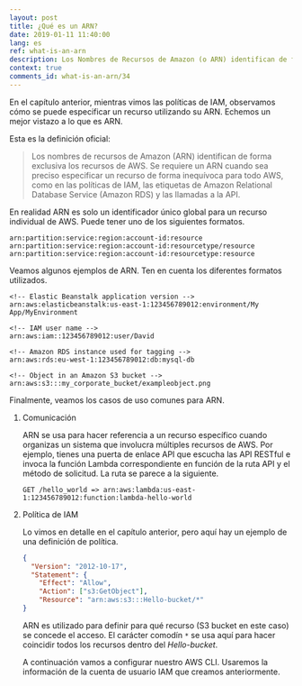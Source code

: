 ```yaml
---
layout: post
title: ¿Qué es un ARN?
date: 2019-01-11 11:40:00
lang: es
ref: what-is-an-arn
description: Los Nombres de Recursos de Amazon (o ARN) identifican de forma exclusiva los recursos de AWS. Es un identificador único a nivel mundial y sigue un par de formatos predefinidos. Los ARN se utilizan principalmente para comunicar la referencia a un recurso y para definir políticas de IAM.
context: true
comments_id: what-is-an-arn/34
---
```


En el capítulo anterior, mientras vimos las políticas de IAM, observamos cómo se puede especificar un recurso utilizando su ARN. Echemos un mejor vistazo a lo que es ARN.

Esta es la definición oficial:

> Los nombres de recursos de Amazon (ARN) identifican de forma exclusiva los recursos de AWS. Se requiere un ARN cuando sea preciso especificar un recurso de forma inequívoca para todo AWS, como en las políticas de IAM, las etiquetas de Amazon Relational Database Service (Amazon RDS) y las llamadas a la API.

En realidad ARN es solo un identificador único global para un recurso individual de AWS. Puede tener uno de los siguientes formatos.

```
arn:partition:service:region:account-id:resource
arn:partition:service:region:account-id:resourcetype/resource
arn:partition:service:region:account-id:resourcetype:resource
```

Veamos algunos ejemplos de ARN. Ten en cuenta los diferentes formatos utilizados.

```
<!-- Elastic Beanstalk application version -->
arn:aws:elasticbeanstalk:us-east-1:123456789012:environment/My App/MyEnvironment

<!-- IAM user name -->
arn:aws:iam::123456789012:user/David

<!-- Amazon RDS instance used for tagging -->
arn:aws:rds:eu-west-1:123456789012:db:mysql-db

<!-- Object in an Amazon S3 bucket -->
arn:aws:s3:::my_corporate_bucket/exampleobject.png
```

Finalmente, veamos los casos de uso comunes para ARN.

1. Comunicación

   ARN se usa para hacer referencia a un recurso específico cuando organizas un sistema que involucra múltiples recursos de AWS. Por ejemplo, tienes una puerta de enlace API que escucha las API RESTful e invoca la función Lambda correspondiente en función de la ruta API y el método de solicitud. La ruta se parece a la siguiente.

   ```
   GET /hello_world => arn:aws:lambda:us-east-1:123456789012:function:lambda-hello-world
   ```

2. Política de IAM

   Lo vimos en detalle en el capítulo anterior, pero aquí hay un ejemplo de una definición de política.

   ``` json
   {
     "Version": "2012-10-17",
     "Statement": {
       "Effect": "Allow",
       "Action": ["s3:GetObject"],
       "Resource": "arn:aws:s3:::Hello-bucket/*"
   }
   ```

   ARN es utilizado para definir para qué recurso (S3 bucket en este caso) se concede el acceso. El carácter comodín `*` se usa aquí para hacer coincidir todos los recursos dentro del *Hello-bucket*.

   A continuación vamos a configurar nuestro AWS CLI. Usaremos la información de la cuenta de usuario IAM que creamos anteriormente.
